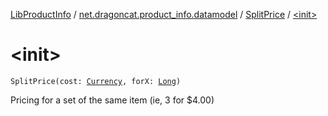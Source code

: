[LibProductInfo](../../index.md) / [net.dragoncat.product_info.datamodel](../index.md) / [SplitPrice](index.md) / [&lt;init&gt;](./-init-.md)

# &lt;init&gt;

`SplitPrice(cost: `[`Currency`](../-currency/index.md)`, forX: `[`Long`](https://kotlinlang.org/api/latest/jvm/stdlib/kotlin/-long/index.html)`)`

Pricing for a set of the same item (ie, 3 for $4.00)

